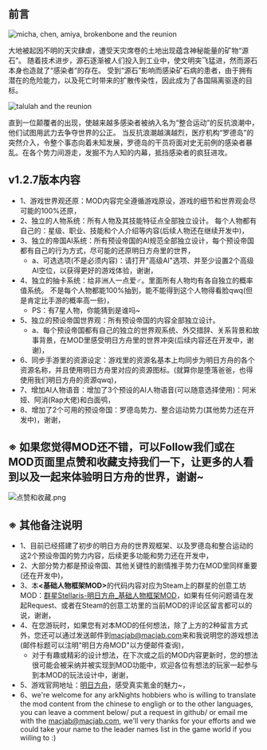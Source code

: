 ## 前言

![micha, chen, amiya, brokenbone and the reunion](https://i.loli.net/2019/08/08/6jgJCESN1LDepmy.jpg "micha, chen, amiya, brokenbone and the reunion")

大地被起因不明的天灾肆虐，遭受天灾席卷的土地出现蕴含神秘能量的矿物“源石”。
随着技术进步，源石逐渐被人们投入到工业中，使文明突飞猛进，然而源石本身也造就了“感染者”的存在。
受到“源石”影响而感染矿石病的患者，由于拥有潜在的危险能力，以及死亡时带来的扩散传染性，因此成为了各国隔离驱逐的目标。

![talulah and the reunion](https://i.loli.net/2019/08/08/bDTL1Gx25um8tFz.jpg "talulah and the reunion")

直到一位颠覆者的出现，使越来越多感染者被纳入名为“整合运动”的反抗浪潮中，他们试图用武力去争夺世界的公正。
当反抗浪潮越演越烈，医疗机构“罗德岛”的突然介入，令整个事态向着未知发展，罗德岛的干员将面对史无前例的感染者暴乱。在各个势力间游走，发掘不为人知的内幕，抵挡感染者的疯狂进攻。

## v1.2.7版本内容
+ 1、游戏世界观还原：MOD内容完全遵循游戏原设，游戏的细节和世界观会尽可能的100%还原，
+ 2、独立的人物系统：所有人物及其技能特征点全部独立设计。
                                  每个人物都有自己的：星级、职业、技能和个人介绍等内容(后续人物还在继续开发中)，
+ 3、独立的帝国AI系统：所有预设帝国的AI规范全部独立设计，每个预设帝国都有自己的行为方式，尽可能的还原明日方舟里的世界，
  + a、可选选项(不是必须内容)：请打开"高级AI"选项、并至少设置2个高级AI空位，以获得更好的游戏体验，谢谢，
+ 4、独立的抽卡系统：给非洲人一点爱♂。里面所有人物均有各自独立的概率值系统。
                      不是每个人物都能100%抽到，能不能得到这个人物得看脸qwq(但是肯定比手游的概率高一些)，
  + PS：有7星人物，你能猜到是谁吗~
+ 5、独立的预设帝国世界观：所有预设帝国的内容全部独立设计。
  + a、每个预设帝国都有自己的独立的世界观系统、外交措辞、关系背景和故事背景，在MOD里感受明日方舟里的世界冲突(后续内容还在开发中，谢谢)，
+ 6、同步手游里的资源设定：游戏里的资源名基本上均同步为明日方舟的各个资源名称，并且使用明日方舟里对应的资源图标。(就算你是堕落爸爸，也得使用我们明日方舟的资源qwq)，
+ 7、增加AI人物语音：增加了3个预设的AI人物语音(可以随意选择使用)：阿米娅、阿消(Rap大佬)和白面鸮，
+ 8、增加了2个可用的预设帝国：罗德岛势力、整合运动势力(其他势力还在开发中)，谢谢，

## ※ 如果您觉得MOD还不错，可以Follow我们或在MOD页面里点赞和收藏支持我们一下，让更多的人看到以及一起来体验明日方舟的世界，谢谢~
![点赞和收藏.png](https://i.loli.net/2019/08/15/SPK2TckfmtqMUDA.png "点赞和收藏.png")
## ※ 其他备注说明
+ 1、目前已经搭建了初步的明日方舟的世界观框架、以及罗德岛和整合运动的这2个预设帝国的势力内容，后续更多功能和势力还在开发中，
+ 2、大部分势力都是预设帝国、其他关键性的剧情推手势力在MOD里同样重要(还在开发中)，
+ 3、本<b><基础人物框架MOD></b>的代码内容对应为Steam上的群星的创意工坊MOD：[群星Stellaris-明日方舟_基础人物框架MOD](https://steamcommunity.com/sharedfiles/filedetails/?id=1828601610 "群星Stellaris-明日方舟_基础人物框架MOD")，如果有任何问题请在发起Request、或者在Steam的创意工坊里的当前MOD的评论区留言都可以的说，谢谢，
+ 4、在您游玩时，如果您有对本MOD的任何想法，除了上方的2种留言方式外，您还可以通过发送邮件到[macjab@macjab.com](mailto://macjab@macjab.com "macjab@macjab.com")来和我说明您的游戏想法(邮件标题可以注明"明日方舟MOD"以方便邮件查询)，
  + 对于有趣或精彩的设计想法，在下次或之后的MOD内容更新时，您的想法很可能会被采纳并被实现到MOD功能中，欢迎各位有想法的玩家一起参与到本MOD的玩法设计中，谢谢，
+ 5、游戏官网地址：[明日方舟](https://ak.hypergryph.com/index "明日方舟")，感受真实氪金的魅力~，
+ 6、we're welcome for any arkNights hobbiers who is willing to translate the mod content from the chinese to engligh or  to the other languages, you can leave a comment below/ put a request in github/ or email me with the [macjab@macjab.com](mailto://macjab@macjab.com "macjab@macjab.com"), we'll very thanks for your efforts and we could take your name to the leader names list in the game world if you wiiling to :)
